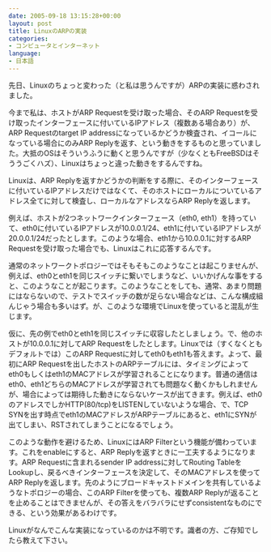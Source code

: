 ```yaml
---
date: 2005-09-18 13:15:28+00:00
layout: post
title: LinuxのARPの実装
categories:
- コンピュータとインターネット
language:
- 日本語
---
```


先日、Linuxのちょっと変わった（と私は思うんですが）ARPの実装に惑わされました。

今まで私は、ホストがARP Requestを受け取った場合、そのARP Requestを受け取ったインターフェースに付いているIPアドレス（複数ある場合あり）が、ARP Requestのtarget IP addressになっているかどうか検査され、イコールになっている場合にのみARP Replyを返す、という動きをするものと思っていました。大抵のOSはそういうふうに動くと思うんですが（少なくともFreeBSDはそううごくハズ）、Linuxはちょっと違った動きをするんですね。

Linuxは、ARP Replyを返すかどうかの判断をする際に、そのインターフェースに付いているIPアドレスだけではなくて、そのホストにローカルについているアドレス全てに対して検査し、ローカルなアドレスならARP Replyを返します。

例えば、ホストが2つネットワークインターフェース（eth0, eth1）を持っていて、eth0に付いているIPアドレスが10.0.0.1/24、eth1に付いているIPアドレスが20.0.0.1/24だったとします。このような場合、eth1から10.0.0.1に対するARP Requestを受け取った場合でも、Linuxはこれに応答するんです。

通常のネットワークトポロジーではそもそもこのようなことは起こりませんが、例えば、eth0とeth1を同じスイッチに繋いでしまうなど、いいかげんな事をすると、このようなことが起こります。このようなことをしても、通常、あまり問題にはならないので、テストでスイッチの数が足らない場合などは、こんな構成組んじゃう場合も多いはず。が、このような環境でLinuxを使っていると混乱が生じます。

仮に、先の例でeth0とeth1を同じスイッチに収容したとしましょう。で、他のホストが10.0.0.1に対してARP Requestをしたとします。Linuxでは（すくなくともデフォルトでは）このARP Requestに対してeth0もeth1も答えます。よって、最初にARP Requestを出したホストのARPテーブルには、タイミングによってeth0もしくはeth1のMACアドレスが学習されることになります。普通の通信はeth0、eth1どちらのMACアドレスが学習されても問題なく動くかもしれませんが、場合によっては期待した動きにならないケースが出てきます。例えば、eth0のアドレスでしかHTTP(80/tcp)をLISTENしていないような場合、で、TCP SYNを出す時点でeth1のMACアドレスがARPテーブルにあると、eth1にSYNが出てしまい、RSTされてしまうことになるでしょう。

このような動作を避けるため、LinuxにはARP Filterという機能が備わっています。これをenableにすると、ARP Replyを返すときに一工夫するようになります。ARP Requestに含まれるsender IP addressに対してRouting TableをLookupし、戻るべきインターフェースを決定して、そのMACアドレスを使ってARP Replyを返します。先のようにブロードキャストドメインを共有しているようなトポロジーの場合、このARP Filterを使っても、複数ARP Replyが返ることを止めることはできませんが、その答えをバラバラにせずconsistentなものにできる、という効果があるわけです。

Linuxがなんでこんな実装になっているのかは不明です。識者の方、ご存知でしたら教えて下さい。
